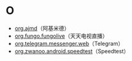 # O

- [org.ajmd](./org.ajmd/readme.md)（阿基米德）
- [org.fungo.fungolive](./org.fungo.fungolive/readme.md)（天天电视直播）
- [org.telegram.messenger.web](./org.telegram.messenger.web/readme.md)（Telegram）
- [org.zwanoo.android.speedtest](./org.zwanoo.android.speedtest/readme.md)（Speedtest）
